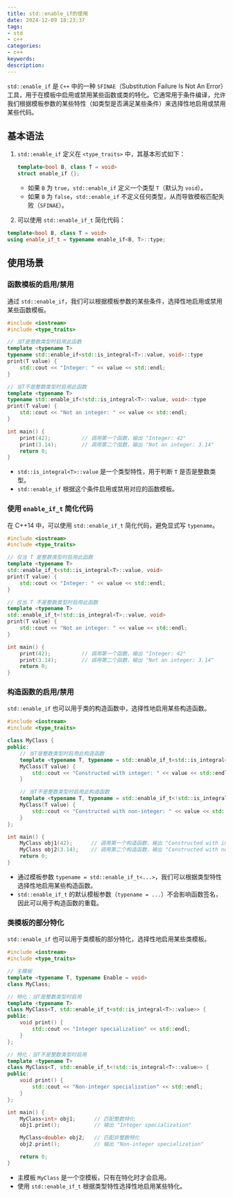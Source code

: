 ```yaml
---
title: std::enable_if的使用
date: 2024-12-09 18:23:37
tags:
- std
- c++
categories:
- c++
keywords:
description:
---
```


`std::enable_if` 是 `C++` 中的一种 `SFINAE`（Substitution Failure Is Not An Error）工具，用于在模板中启用或禁用某些函数或类的特化。它通常用于条件编译，允许我们根据模板参数的某些特性（如类型是否满足某些条件）来选择性地启用或禁用某些代码。



## 基本语法

1. `std::enable_if` 定义在 `<type_traits>` 中，其基本形式如下：

    ```c++
    template<bool B, class T = void>  
    struct enable_if {};
    ```

    - 如果 `B` 为 `true`，`std::enable_if` 定义一个类型 `T`（默认为 `void`）。
    - 如果 `B` 为 `false`，`std::enable_if` 不定义任何类型，从而导致模板匹配失败（`SFINAE`）。

1. 可以使用 `std::enable_if_t` 简化代码：

  ```c++
  template<bool B, class T = void>  
  using enable_if_t = typename enable_if<B, T>::type;
  ```



## 使用场景

### 函数模板的启用/禁用

通过 `std::enable_if`，我们可以根据模板参数的某些条件，选择性地启用或禁用某些函数模板。

```c++
#include <iostream>  
#include <type_traits>  

// 当T是整数类型时启用此函数  
template <typename T>  
typename std::enable_if<std::is_integral<T>::value, void>::type  
print(T value) {  
    std::cout << "Integer: " << value << std::endl;  
}  

// 当T不是整数类型时启用此函数  
template <typename T>  
typename std::enable_if<!std::is_integral<T>::value, void>::type  
print(T value) {  
    std::cout << "Not an integer: " << value << std::endl;  
}  

int main() {  
    print(42);          // 调用第一个函数，输出 "Integer: 42"  
    print(3.14);        // 调用第二个函数，输出 "Not an integer: 3.14"  
    return 0;  
}
```

- `std::is_integral<T>::value` 是一个类型特性，用于判断 `T` 是否是整数类型。
- `std::enable_if` 根据这个条件启用或禁用对应的函数模板。

### 使用 `enable_if_t` 简化代码

在 C++14 中，可以使用 `std::enable_if_t` 简化代码，避免显式写 `typename`。

```c++
#include <iostream>
#include <type_traits>

// 仅当 T 是整数类型时启用此函数
template <typename T>
std::enable_if_t<std::is_integral<T>::value, void>
print(T value) {
    std::cout << "Integer: " << value << std::endl;
}

// 仅当 T 不是整数类型时启用此函数
template <typename T>
std::enable_if_t<!std::is_integral<T>::value, void>
print(T value) {
    std::cout << "Not an integer: " << value << std::endl;
}

int main() {  
    print(42);          // 调用第一个函数，输出 "Integer: 42"
    print(3.14);        // 调用第二个函数，输出 "Not an integer: 3.14"
    return 0;
}
```



### 构造函数的启用/禁用

`std::enable_if` 也可以用于类的构造函数中，选择性地启用某些构造函数。

```c++
#include <iostream>
#include <type_traits>

class MyClass {
public:
    // 当T是整数类型时启用此构造函数
    template <typename T, typename = std::enable_if_t<std::is_integral<T>::value>>
    MyClass(T value) {
        std::cout << "Constructed with integer: " << value << std::endl;
    }

    // 当T不是整数类型时启用此构造函数
    template <typename T, typename = std::enable_if_t<!std::is_integral<T>::value>>
    MyClass(T value) {
        std::cout << "Constructed with non-integer: " << value << std::endl;
    }
};

int main() {
    MyClass obj1(42);      // 调用第一个构造函数，输出 "Constructed with integer: 42"
    MyClass obj2(3.14);    // 调用第二个构造函数，输出 "Constructed with non-integer: 3.14"
    return 0;
}
```

- 通过模板参数 `typename = std::enable_if_t<...>`，我们可以根据类型特性选择性地启用某些构造函数。
- `std::enable_if_t` 的默认模板参数（`typename = ...`）不会影响函数签名，因此可以用于构造函数的重载。

### 类模板的部分特化

`std::enable_if` 也可以用于类模板的部分特化，选择性地启用某些类模板。

```c++
#include <iostream>
#include <type_traits>

// 主模板
template <typename T, typename Enable = void>
class MyClass;

// 特化：当T是整数类型时启用
template <typename T>
class MyClass<T, std::enable_if_t<std::is_integral<T>::value>> {
public:
    void print() {
        std::cout << "Integer specialization" << std::endl;
    }
};

// 特化：当T不是整数类型时启用
template <typename T>
class MyClass<T, std::enable_if_t<!std::is_integral<T>::value>> {
public:
    void print() {
        std::cout << "Non-integer specialization" << std::endl;
    }
};

int main() {
    MyClass<int> obj1;      // 匹配整数特化
    obj1.print();           // 输出 "Integer specialization"

    MyClass<double> obj2;   // 匹配非整数特化
    obj2.print();           // 输出 "Non-integer specialization"

    return 0;
}
```

- 主模板 `MyClass` 是一个空模板，只有在特化时才会启用。
- 使用 `std::enable_if_t` 根据类型特性选择性地启用某些特化。